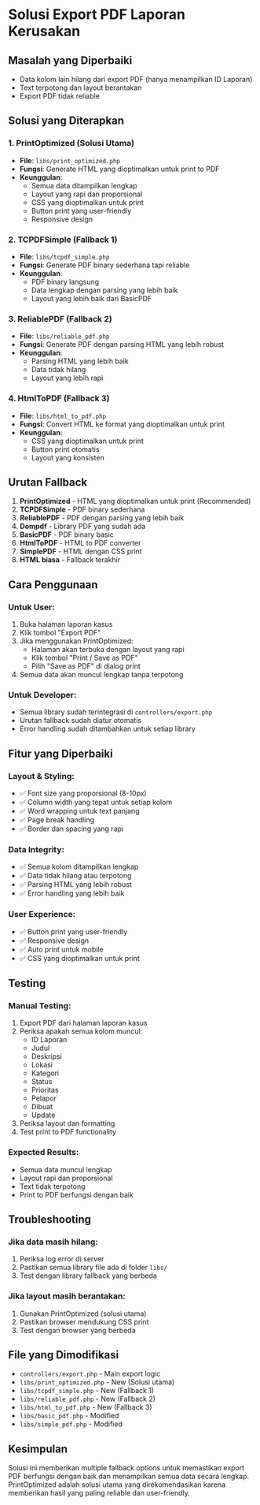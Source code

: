 # Solusi Export PDF Laporan Kerusakan

## Masalah yang Diperbaiki
- Data kolom lain hilang dari export PDF (hanya menampilkan ID Laporan)
- Text terpotong dan layout berantakan
- Export PDF tidak reliable

## Solusi yang Diterapkan

### 1. **PrintOptimized** (Solusi Utama)
- **File**: `libs/print_optimized.php`
- **Fungsi**: Generate HTML yang dioptimalkan untuk print to PDF
- **Keunggulan**: 
  - Semua data ditampilkan lengkap
  - Layout yang rapi dan proporsional
  - CSS yang dioptimalkan untuk print
  - Button print yang user-friendly
  - Responsive design

### 2. **TCPDFSimple** (Fallback 1)
- **File**: `libs/tcpdf_simple.php`
- **Fungsi**: Generate PDF binary sederhana tapi reliable
- **Keunggulan**:
  - PDF binary langsung
  - Data lengkap dengan parsing yang lebih baik
  - Layout yang lebih baik dari BasicPDF

### 3. **ReliablePDF** (Fallback 2)
- **File**: `libs/reliable_pdf.php`
- **Fungsi**: Generate PDF dengan parsing HTML yang lebih robust
- **Keunggulan**:
  - Parsing HTML yang lebih baik
  - Data tidak hilang
  - Layout yang lebih rapi

### 4. **HtmlToPDF** (Fallback 3)
- **File**: `libs/html_to_pdf.php`
- **Fungsi**: Convert HTML ke format yang dioptimalkan untuk print
- **Keunggulan**:
  - CSS yang dioptimalkan untuk print
  - Button print otomatis
  - Layout yang konsisten

## Urutan Fallback
1. **PrintOptimized** - HTML yang dioptimalkan untuk print (Recommended)
2. **TCPDFSimple** - PDF binary sederhana
3. **ReliablePDF** - PDF dengan parsing yang lebih baik
4. **Dompdf** - Library PDF yang sudah ada
5. **BasicPDF** - PDF binary basic
6. **HtmlToPDF** - HTML to PDF converter
7. **SimplePDF** - HTML dengan CSS print
8. **HTML biasa** - Fallback terakhir

## Cara Penggunaan

### Untuk User:
1. Buka halaman laporan kasus
2. Klik tombol "Export PDF"
3. Jika menggunakan PrintOptimized:
   - Halaman akan terbuka dengan layout yang rapi
   - Klik tombol "Print / Save as PDF"
   - Pilih "Save as PDF" di dialog print
4. Semua data akan muncul lengkap tanpa terpotong

### Untuk Developer:
- Semua library sudah terintegrasi di `controllers/export.php`
- Urutan fallback sudah diatur otomatis
- Error handling sudah ditambahkan untuk setiap library

## Fitur yang Diperbaiki

### Layout & Styling:
- ✅ Font size yang proporsional (8-10px)
- ✅ Column width yang tepat untuk setiap kolom
- ✅ Word wrapping untuk text panjang
- ✅ Page break handling
- ✅ Border dan spacing yang rapi

### Data Integrity:
- ✅ Semua kolom ditampilkan lengkap
- ✅ Data tidak hilang atau terpotong
- ✅ Parsing HTML yang lebih robust
- ✅ Error handling yang lebih baik

### User Experience:
- ✅ Button print yang user-friendly
- ✅ Responsive design
- ✅ Auto print untuk mobile
- ✅ CSS yang dioptimalkan untuk print

## Testing

### Manual Testing:
1. Export PDF dari halaman laporan kasus
2. Periksa apakah semua kolom muncul:
   - ID Laporan
   - Judul
   - Deskripsi
   - Lokasi
   - Kategori
   - Status
   - Prioritas
   - Pelapor
   - Dibuat
   - Update
3. Periksa layout dan formatting
4. Test print to PDF functionality

### Expected Results:
- Semua data muncul lengkap
- Layout rapi dan proporsional
- Text tidak terpotong
- Print to PDF berfungsi dengan baik

## Troubleshooting

### Jika data masih hilang:
1. Periksa log error di server
2. Pastikan semua library file ada di folder `libs/`
3. Test dengan library fallback yang berbeda

### Jika layout masih berantakan:
1. Gunakan PrintOptimized (solusi utama)
2. Pastikan browser mendukung CSS print
3. Test dengan browser yang berbeda

## File yang Dimodifikasi
- `controllers/export.php` - Main export logic
- `libs/print_optimized.php` - New (Solusi utama)
- `libs/tcpdf_simple.php` - New (Fallback 1)
- `libs/reliable_pdf.php` - New (Fallback 2)
- `libs/html_to_pdf.php` - New (Fallback 3)
- `libs/basic_pdf.php` - Modified
- `libs/simple_pdf.php` - Modified

## Kesimpulan
Solusi ini memberikan multiple fallback options untuk memastikan export PDF berfungsi dengan baik dan menampilkan semua data secara lengkap. PrintOptimized adalah solusi utama yang direkomendasikan karena memberikan hasil yang paling reliable dan user-friendly.

